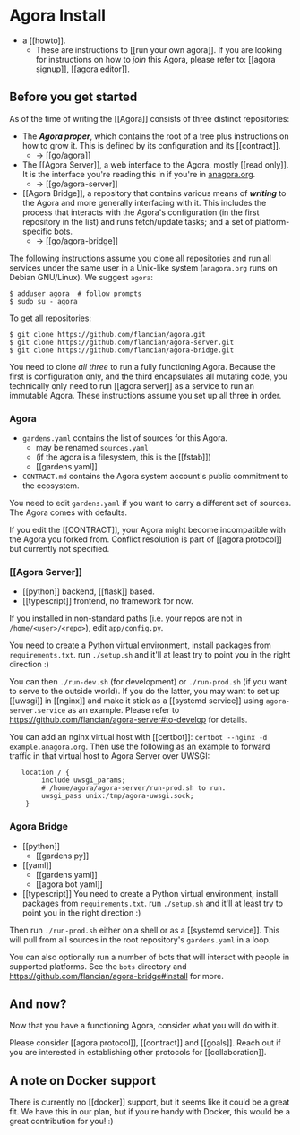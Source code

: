 # Agora Install

- a [[howto]].
  - These are instructions to [[run your own agora]]. If you are looking for instructions on how to *join* this Agora, please refer to: [[agora signup]], [[agora editor]].

## Before you get started

As of the time of writing the [[Agora]] consists of three distinct repositories:

- The ***Agora proper***, which contains the root of a tree plus instructions on how to grow it. This is defined by its configuration and its [[contract]].
  - -> [[go/agora]]
- The [[Agora Server]], a web interface to the Agora, mostly [[read only]]. It is the interface you're reading this in if you're in [anagora.org](https://anagora.org).
  - -> [[go/agora-server]]
- [[Agora Bridge]], a repository that contains various means of ***writing*** to the Agora and more generally interfacing with it. This includes the process that interacts with the Agora's configuration (in the first repository in the list) and runs fetch/update tasks; and a set of platform-specific bots.
  - -> [[go/agora-bridge]]

The following instructions assume you clone all repositories and run all services under the same user in a Unix-like system (`anagora.org` runs on Debian GNU/Linux). We suggest `agora`:

```
$ adduser agora  # follow prompts
$ sudo su - agora
```

To get all repositories:

```
$ git clone https://github.com/flancian/agora.git
$ git clone https://github.com/flancian/agora-server.git
$ git clone https://github.com/flancian/agora-bridge.git
```

You need to clone *all three* to run a fully functioning Agora. Because the first is configuration only, and the third encapsulates all mutating code, you technically only need to run [[agora server]] as a service to run an immutable Agora. These instructions assume you set up all three in order.

### Agora

- `gardens.yaml` contains the list of sources for this Agora.
  - may be renamed `sources.yaml`
  - (if the agora is a filesystem, this is the [[fstab]])
  - [[gardens yaml]]
- `CONTRACT.md` contains the Agora system account's public commitment to the ecosystem.

You need to edit `gardens.yaml` if you want to carry a different set of sources. The Agora comes with defaults.

If you edit the [[CONTRACT]], your Agora might become incompatible with the Agora you forked from. Conflict resolution is part of [[agora protocol]] but currently not specified.

### [[Agora Server]]

- [[python]] backend, [[flask]] based.
- [[typescript]] frontend, no framework for now.

If you installed in non-standard paths (i.e. your repos are not in `/home/<user>/<repo>`), edit `app/config.py`.

You need to create a Python virtual environment, install packages from `requirements.txt`. run `./setup.sh` and it'll at least try to point you in the right direction :)

 You can then `./run-dev.sh` (for development) or `./run-prod.sh` (if you want to serve to the outside world). If you do the latter, you may want to set up [[uwsgi]] in [[nginx]] and make it stick as a [[systemd service]] using `agora-server.service` as an example.  Please refer to https://github.com/flancian/agora-server#to-develop for details.

 You can add an nginx virtual host with [[certbot]]: `certbot --nginx -d example.anagora.org`. Then use the following as an example to forward traffic in that virtual host to Agora Server over UWSGI:

```
   location / {
        include uwsgi_params;
        # /home/agora/agora-server/run-prod.sh to run.
        uwsgi_pass unix:/tmp/agora-uwsgi.sock;
    }   
```

### Agora Bridge

- [[python]] 
  - [[gardens py]]
- [[yaml]]
  - [[gardens yaml]]
  - [[agora bot yaml]]
- [[typescript]]
You need to create a Python virtual environment, install packages from `requirements.txt`. run `./setup.sh` and it'll at least try to point you in the right direction :)

Then run `./run-prod.sh` either on a shell or as a [[systemd service]]. This will pull from all sources in the root repository's `gardens.yaml` in a loop.

You can also optionally run a number of bots that will interact with people in supported platforms. See the `bots` directory and https://github.com/flancian/agora-bridge#install for more.

## And now?

Now that you have a functioning Agora, consider what you will do with it.

Please consider [[agora protocol]], [[contract]] and [[goals]]. Reach out if you are interested in establishing other protocols for [[collaboration]].

## A note on Docker support

There is currently no [[docker]] support, but it seems like it could be a great fit. We have this in our plan, but if you're handy with Docker, this would be a great contribution for you! :)